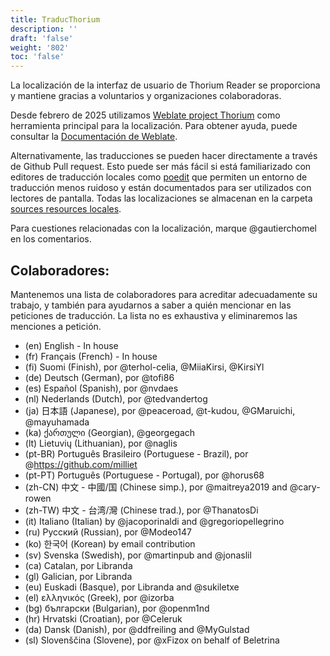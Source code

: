 ```yaml
---
title: TraducThorium 
description: ''
draft: 'false'
weight: '802'
toc: 'false'
---
```


La localización de la interfaz de usuario de Thorium Reader se proporciona y mantiene gracias a voluntarios y organizaciones colaboradoras.

Desde febrero de 2025 utilizamos [Weblate project Thorium](https://hosted.weblate.org/projects/thorium-reader/) como herramienta principal para la localización. Para obtener ayuda, puede consultar la [Documentación de Weblate](https://docs.weblate.org/en/latest/index.html). 

Alternativamente, las traducciones se pueden hacer directamente a través de Github Pull request. Esto puede ser más fácil si está familiarizado con editores de traducción locales como [poedit](https://poedit.net/) que permiten un entorno de traducción menos ruidoso y están documentados para ser utilizados con lectores de pantalla.
Todas las localizaciones se almacenan en la carpeta [sources resources locales](https://github.com/edrlab/thorium-reader/tree/develop/src/resources/locales). 
    
Para cuestiones relacionadas con la localización, marque @gautierchomel en los comentarios.

## Colaboradores:
Mantenemos una lista de colaboradores para acreditar adecuadamente su trabajo, y también para ayudarnos a saber a quién mencionar en las peticiones de traducción. La lista no es exhaustiva y eliminaremos las menciones a petición.

* (en) English - In house
* (fr) Français (French) - In house
* (fi) Suomi (Finish), por @terhol-celia, @MiiaKirsi, @KirsiYl
* (de) Deutsch (German), por @tofi86
* (es) Español (Spanish), por @nvdaes
* (nl) Nederlands (Dutch), por @tedvandertog
* (ja) 日本語 (Japanese), por @peaceroad, @t-kudou, @GMaruichi, @mayuhamada
* (ka) ქართული (Georgian), @georgegach
* (lt) Lietuvių (Lithuanian), por @naglis
* (pt-BR) Português Brasileiro (Portuguese - Brazil), por @https://github.com/milliet
* (pt-PT) Português (Portuguese - Portugal), por @horus68
* (zh-CN) 中文 - 中國/国 (Chinese simp.), por @maitreya2019 and @cary-rowen 
* (zh-TW) 中文 - 台湾/灣 (Chinese trad.), por @ThanatosDi
* (it) Italiano (Italian) by @jacoporinaldi and @gregoriopellegrino
* (ru) Русский (Russian), por @Modeo147
* (ko) 한국어 (Korean) by email contribution
* (sv) Svenska (Swedish), por @martinpub and @jonaslil
* (ca) Catalan, por Libranda
* (gl) Galician, por Libranda
* (eu) Euskadi (Basque), por Libranda and @sukiletxe
* (el) ελληνικός (Greek), por @izorba
* (bg) български (Bulgarian), por @openm1nd
* (hr) Hrvatski (Croatian), por @Celeruk
* (da) Dansk (Danish), por @ddfreiling and @MyGulstad
* (sl) Slovenščina (Slovene), por @xFizox on behalf of Beletrina

